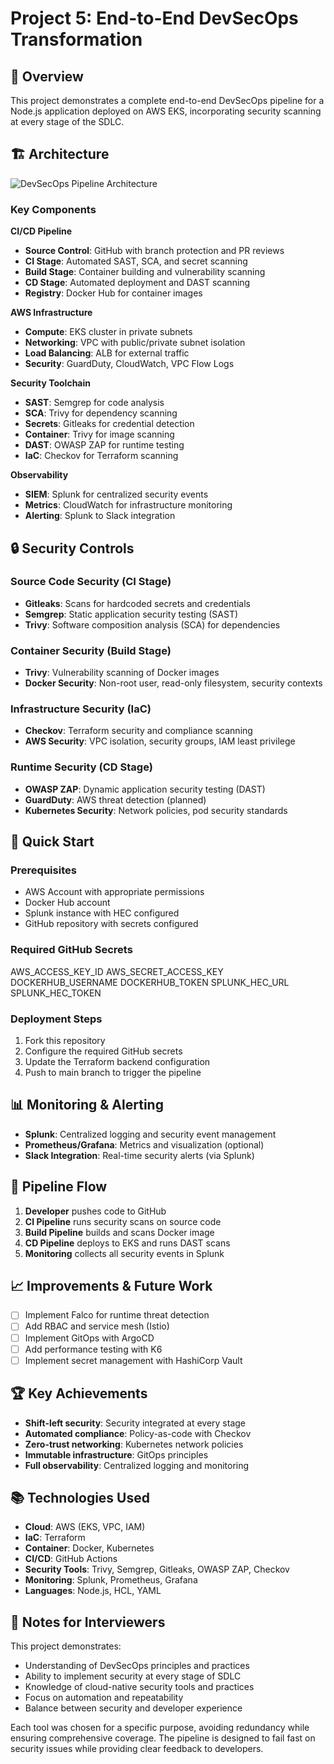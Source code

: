 # Project 5: End-to-End DevSecOps Transformation

## 🎯 Overview
This project demonstrates a complete end-to-end DevSecOps pipeline for a Node.js application deployed on AWS EKS, incorporating security scanning at every stage of the SDLC.

## 🏗️ Architecture

![DevSecOps Pipeline Architecture](./docs/architecture-diagram.png)

### Key Components

**CI/CD Pipeline**
- **Source Control**: GitHub with branch protection and PR reviews
- **CI Stage**: Automated SAST, SCA, and secret scanning
- **Build Stage**: Container building and vulnerability scanning
- **CD Stage**: Automated deployment and DAST scanning
- **Registry**: Docker Hub for container images

**AWS Infrastructure**
- **Compute**: EKS cluster in private subnets
- **Networking**: VPC with public/private subnet isolation
- **Load Balancing**: ALB for external traffic
- **Security**: GuardDuty, CloudWatch, VPC Flow Logs

**Security Toolchain**
- **SAST**: Semgrep for code analysis
- **SCA**: Trivy for dependency scanning
- **Secrets**: Gitleaks for credential detection
- **Container**: Trivy for image scanning
- **DAST**: OWASP ZAP for runtime testing
- **IaC**: Checkov for Terraform scanning

**Observability**
- **SIEM**: Splunk for centralized security events
- **Metrics**: CloudWatch for infrastructure monitoring
- **Alerting**: Splunk to Slack integration

## 🔒 Security Controls

### Source Code Security (CI Stage)
- **Gitleaks**: Scans for hardcoded secrets and credentials
- **Semgrep**: Static application security testing (SAST)
- **Trivy**: Software composition analysis (SCA) for dependencies

### Container Security (Build Stage)
- **Trivy**: Vulnerability scanning of Docker images
- **Docker Security**: Non-root user, read-only filesystem, security contexts

### Infrastructure Security (IaC)
- **Checkov**: Terraform security and compliance scanning
- **AWS Security**: VPC isolation, security groups, IAM least privilege

### Runtime Security (CD Stage)
- **OWASP ZAP**: Dynamic application security testing (DAST)
- **GuardDuty**: AWS threat detection (planned)
- **Kubernetes Security**: Network policies, pod security standards

## 🚀 Quick Start

### Prerequisites
- AWS Account with appropriate permissions
- Docker Hub account
- Splunk instance with HEC configured
- GitHub repository with secrets configured

### Required GitHub Secrets
AWS_ACCESS_KEY_ID
AWS_SECRET_ACCESS_KEY
DOCKERHUB_USERNAME
DOCKERHUB_TOKEN
SPLUNK_HEC_URL
SPLUNK_HEC_TOKEN

### Deployment Steps
1. Fork this repository
2. Configure the required GitHub secrets
3. Update the Terraform backend configuration
4. Push to main branch to trigger the pipeline

## 📊 Monitoring & Alerting

- **Splunk**: Centralized logging and security event management
- **Prometheus/Grafana**: Metrics and visualization (optional)
- **Slack Integration**: Real-time security alerts (via Splunk)

## 🔄 Pipeline Flow

1. **Developer** pushes code to GitHub
2. **CI Pipeline** runs security scans on source code
3. **Build Pipeline** builds and scans Docker image
4. **CD Pipeline** deploys to EKS and runs DAST scans
5. **Monitoring** collects all security events in Splunk

## 📈 Improvements & Future Work

- [ ] Implement Falco for runtime threat detection
- [ ] Add RBAC and service mesh (Istio)
- [ ] Implement GitOps with ArgoCD
- [ ] Add performance testing with K6
- [ ] Implement secret management with HashiCorp Vault

## 🏆 Key Achievements

- **Shift-left security**: Security integrated at every stage
- **Automated compliance**: Policy-as-code with Checkov
- **Zero-trust networking**: Kubernetes network policies
- **Immutable infrastructure**: GitOps principles
- **Full observability**: Centralized logging and monitoring

## 📚 Technologies Used

- **Cloud**: AWS (EKS, VPC, IAM)
- **IaC**: Terraform
- **Container**: Docker, Kubernetes
- **CI/CD**: GitHub Actions
- **Security Tools**: Trivy, Semgrep, Gitleaks, OWASP ZAP, Checkov
- **Monitoring**: Splunk, Prometheus, Grafana
- **Languages**: Node.js, HCL, YAML

## 📝 Notes for Interviewers

This project demonstrates:
- Understanding of DevSecOps principles and practices
- Ability to implement security at every stage of SDLC
- Knowledge of cloud-native security tools and practices
- Focus on automation and repeatability
- Balance between security and developer experience

Each tool was chosen for a specific purpose, avoiding redundancy while ensuring comprehensive coverage. The pipeline is designed to fail fast on security issues while providing clear feedback to developers.